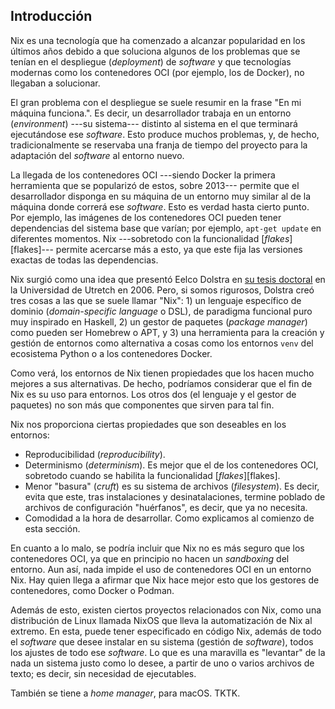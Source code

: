 



## Introducción

Nix es una tecnología que ha comenzado a alcanzar popularidad en los últimos
años debido a que soluciona algunos de los problemas que se tenían en el
despliegue (_deployment_) de _software_ y que tecnologías modernas como los
contenedores OCI (por ejemplo, los de Docker), no llegaban a solucionar.

El gran problema con el despliegue se suele resumir en la frase "En mi
máquina funciona.". Es decir, un desarrollador trabaja en un entorno
(_environment_) ---su sistema--- distinto al sistema en el que terminará
ejecutándose ese _software_. Esto produce muchos problemas, y, de hecho,
tradicionalmente se reservaba una franja de tiempo del proyecto para la
adaptación del _software_ al entorno nuevo.

La llegada de los contenedores OCI ---siendo Docker la primera herramienta
que se popularizó de estos, sobre 2013--- permite que el desarrollador
disponga en su máquina de un entorno muy similar al de la máquina donde
correrá ese _software_. Esto es verdad hasta cierto punto. Por ejemplo, las
imágenes de los contenedores OCI pueden tener dependencias del sistema base
que varían; por ejemplo, `apt-get update` en diferentes momentos. Nix
---sobretodo con la funcionalidad [_flakes_][flakes]--- permite acercarse
más a esto, ya que este fija las versiones exactas de todas las
dependencias.

Nix surgió como una idea que presentó Eelco Dolstra en [su tesis doctoral][]
en la Universidad de Utretch en 2006. Pero, si somos rigurosos, Dolstra creó
tres cosas a las que se suele llamar "Nix": 1) un lenguaje específico de
dominio (_domain-specific language_ o DSL), de paradigma funcional puro muy
inspirado en Haskell, 2) un gestor de paquetes (_package manager_) como
pueden ser Homebrew o APT, y 3) una herramienta para la creación y gestión
de entornos como alternativa a cosas como los entornos `venv` del ecosistema
Python o a los contenedores Docker.

[su tesis doctoral]: https://edolstra.github.io/pubs/phd-thesis.pdf

Como verá, los entornos de Nix tienen propiedades que los hacen mucho
mejores a sus alternativas. De hecho, podríamos considerar que el fin de Nix
es su uso para entornos. Los otros dos (el lenguaje y el gestor de paquetes)
no son más que componentes que sirven para tal fin.

Nix nos proporciona ciertas propiedades que son deseables en los entornos:

- Reproducibilidad (_reproducibility_).
- Determinismo (_determinism_). Es mejor que el de los contenedores OCI,
  sobretodo cuando se habilita la funcionalidad [_flakes_][flakes].
- Menor "basura" (_cruft_) es su sistema de archivos (_filesystem_). Es
  decir, evita que este, tras instalaciones y desinatalaciones, termine
  poblado de archivos de configuración "huérfanos", es decir, que ya no
  necesita.
- Comodidad a la hora de desarrollar. Como explicamos al comienzo de esta
  sección.

En cuanto a lo malo, se podría incluir que Nix no es más seguro que los
contenedores OCI, ya que en principio no hacen un _sandboxing_ del entorno.
Aun así, nada impide el uso de contenedores OCI en un entorno Nix. Hay quien
llega a afirmar que Nix hace mejor esto que los gestores de contenedores,
como Docker o Podman.

Además de esto, existen ciertos proyectos relacionados con Nix, como una
distribución de Linux llamada NixOS que lleva la automatización de Nix al
extremo. En esta, puede tener especificado en código Nix, además de todo el
_software_ que desee instalar en su sistema (gestión de _software_), todos
los ajustes de todo ese _software_. Lo que es una maravilla es "levantar" de
la nada un sistema justo como lo desee, a partir de uno o varios archivos de
texto; es decir, sin necesidad de ejecutables.

También se tiene a _home manager_, para macOS. TKTK.



<!--
De hecho, en mi caso particular, al igual que le sucede a muchos otros
usuarios de Nix, he pasado a instalar menos _software_ para todo el sistema
(_systemwide_) en favor de crear más frecuentemente entornos para propósitos
específicos. Por ejemplo, un _software_ que solía instalar de forma global
en mi sistema de uso personal es `yt-dlp`, que permite la descarga de vídeos
de sitios web. Ahora, lo que hago es tener un entorno en el que, cuando se
activa, se tiene de forma local dicha herramienta. Esto es muy propicio para
herramientas del tipo de `yt-dlp`, que en realidad son más bien bibliotecas
(_libraries_). TKTK.
-->






